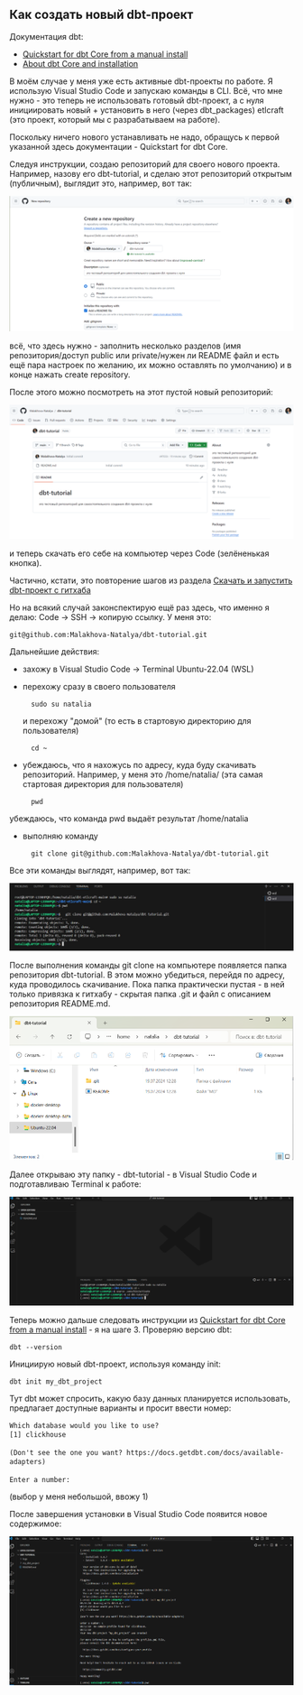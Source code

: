 ## Как создать новый dbt-проект

Документация dbt: 
- [Quickstart for dbt Core from a manual install](https://docs.getdbt.com/guides/manual-install?step=1)
- [About dbt Core and installation](https://docs.getdbt.com/docs/core/installation-overview)

В моём случае у меня уже есть активные dbt-проекты по работе. Я использую Visual Studio Code и запускаю команды в CLI. Всё, что мне нужно - это теперь не использовать готовый dbt-проект, а с нуля инициировать новый + установить в него (через dbt_packages) etlcraft (это проект, который мы с разрабатываем на работе).

Поскольку ничего нового устанавливать не надо, обращусь к первой указанной здесь документации - Quickstart for dbt Core.

Следуя инструкции, создаю репозиторий для своего нового проекта. Например, назову его dbt-tutorial, и сделаю этот репозиторий открытым (публичным), выглядит это, например, вот так:

![cover](https://github.com/Malakhova-Natalya/Snippets/blob/main/dbt/dbt_init_new_project/01_create_new_repository.png)

всё, что здесь нужно - заполнить несколько разделов (имя репозитория/доступ public или private/нужен ли README файл и есть ещё пара настроек по желанию, их можно оставлять по умолчанию) и в конце нажать create repository.

После этого можно посмотреть на этот пустой новый репозиторий:

![cover](https://github.com/Malakhova-Natalya/Snippets/blob/main/dbt/dbt_init_new_project/02_empty_new_repository.png)

и теперь скачать его себе на компьютер через Code (зелёненькая кнопка).

Частично, кстати, это повторение шагов из раздела [Скачать и запустить dbt-проект с гитхаба](https://github.com/Malakhova-Natalya/Snippets/blob/main/dbt/start_dbt_project_from_github/README.md)

Но на всякий случай законспектирую ещё раз здесь, что именно я делаю: Code → SSH → копирую ссылку. У меня это: 

    git@github.com:Malakhova-Natalya/dbt-tutorial.git

Дальнейшие действия:

- захожу в Visual Studio Code -> Terminal Ubuntu-22.04 (WSL)
- перехожу сразу в своего пользователя

        sudo su natalia
  
  и перехожу "домой" (то есть в стартовую директорию для пользователя)

        cd ~
          
- убеждаюсь, что я нахожусь по адресу, куда буду скачивать репозиторий. Например, у меня это /home/natalia/ (эта самая стартовая директория для пользователя)
  
        pwd

убеждаюсь, что команда pwd выдаёт результат /home/natalia

- выполняю команду
 
        git clone git@github.com:Malakhova-Natalya/dbt-tutorial.git

Все эти команды выглядят, например, вот так:

![cover](https://github.com/Malakhova-Natalya/Snippets/blob/main/dbt/dbt_init_new_project/03_terminal.png)

После выполнения команды git clone на компьютере появляется папка репозитория dbt-tutorial. В этом можно убедиться, перейдя по адресу, куда проводилось скачивание. Пока папка практически пустая - в ней только привязка к гитхабу - скрытая папка .git и файл с описанием репозитория README.md.

![cover](https://github.com/Malakhova-Natalya/Snippets/blob/main/dbt/dbt_init_new_project/04_folder_on_computer.png)

Далее открываю эту папку - dbt-tutorial - в Visual Studio Code и подготавливаю Terminal к работе:

![cover](https://github.com/Malakhova-Natalya/Snippets/blob/main/dbt/dbt_init_new_project/05_vscode_terminal.png)

Теперь можно дальше следовать инструкции из [Quickstart for dbt Core from a manual install](https://docs.getdbt.com/guides/manual-install?step=1) - я на шаге 3. Проверяю версию dbt:

    dbt --version

Инициирую новый dbt-проект, используя команду init:

    dbt init my_dbt_project

Тут dbt может спросить, какую базу данных планируется использовать, предлагает доступные варианты и просит ввести номер:

    Which database would you like to use?
    [1] clickhouse

    (Don't see the one you want? https://docs.getdbt.com/docs/available-adapters)

    Enter a number:

(выбор у меня небольшой, ввожу 1)

После завершения установки в Visual Studio Code появится новое содержимое:

![cover](https://github.com/Malakhova-Natalya/Snippets/blob/main/dbt/dbt_init_new_project/06_dbt_init.png)


